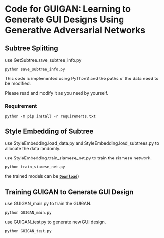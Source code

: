 
# Code for GUIGAN: Learning to Generate GUI Designs Using Generative Adversarial Networks

## Subtree Splitting

use GetSubtree.save_subtree_info.py

```
python save_subtree_info.py
```

This code is implemented using PyThon3 and the paths of the data need to be modified.

Please read and modify it as you need by yourself.

### Requirement

```
python -m pip install -r requirements.txt
```

## Style Embedding of Subtree

use StyleEmbedding.load_data.py and StyleEmbedding.load_subtrees.py to allocate the data randomly.

use StyleEmbedding.train_siamese_net.py to train the siamese network.

```
python train_siamese_net.py
```

the trained models can be **[`Download`](https://drive.google.com/file/d/1dfuXksrWNmfO5097s4i3AFTFLGGjREzI/view?usp=sharing)**)


## Training GUIGAN to Generate GUI Design

use GUIGAN_main.py to train the GUIGAN.

```
python GUIGAN_main.py
```

use GUIGAN_test.py to generate new GUI design.

```
python GUIGAN_test.py
```
